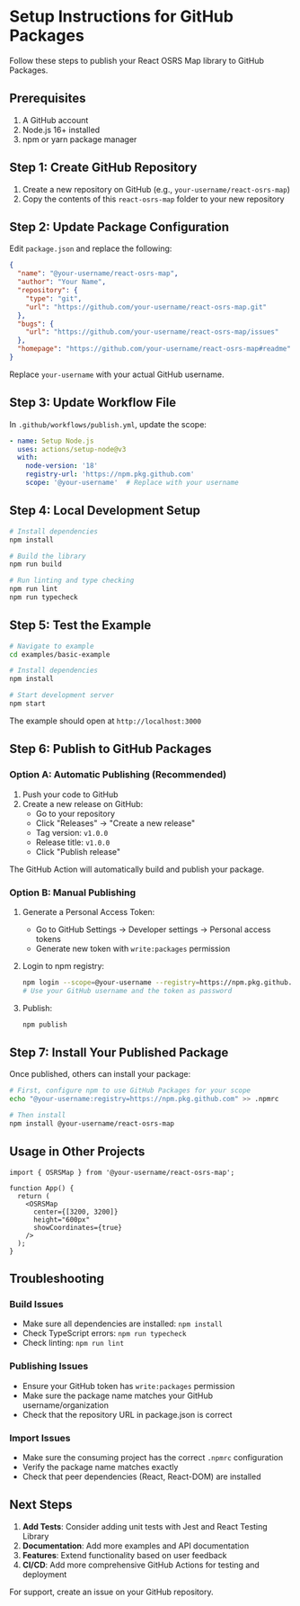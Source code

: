 # Setup Instructions for GitHub Packages

Follow these steps to publish your React OSRS Map library to GitHub Packages.

## Prerequisites

1. A GitHub account
2. Node.js 16+ installed
3. npm or yarn package manager

## Step 1: Create GitHub Repository

1. Create a new repository on GitHub (e.g., `your-username/react-osrs-map`)
2. Copy the contents of this `react-osrs-map` folder to your new repository

## Step 2: Update Package Configuration

Edit `package.json` and replace the following:

```json
{
  "name": "@your-username/react-osrs-map",
  "author": "Your Name",
  "repository": {
    "type": "git",
    "url": "https://github.com/your-username/react-osrs-map.git"
  },
  "bugs": {
    "url": "https://github.com/your-username/react-osrs-map/issues"
  },
  "homepage": "https://github.com/your-username/react-osrs-map#readme"
}
```

Replace `your-username` with your actual GitHub username.

## Step 3: Update Workflow File

In `.github/workflows/publish.yml`, update the scope:

```yaml
- name: Setup Node.js
  uses: actions/setup-node@v3
  with:
    node-version: '18'
    registry-url: 'https://npm.pkg.github.com'
    scope: '@your-username'  # Replace with your username
```

## Step 4: Local Development Setup

```bash
# Install dependencies
npm install

# Build the library
npm run build

# Run linting and type checking
npm run lint
npm run typecheck
```

## Step 5: Test the Example

```bash
# Navigate to example
cd examples/basic-example

# Install dependencies
npm install

# Start development server
npm start
```

The example should open at `http://localhost:3000`

## Step 6: Publish to GitHub Packages

### Option A: Automatic Publishing (Recommended)

1. Push your code to GitHub
2. Create a new release on GitHub:
   - Go to your repository
   - Click "Releases" → "Create a new release"
   - Tag version: `v1.0.0`
   - Release title: `v1.0.0`
   - Click "Publish release"

The GitHub Action will automatically build and publish your package.

### Option B: Manual Publishing

1. Generate a Personal Access Token:
   - Go to GitHub Settings → Developer settings → Personal access tokens
   - Generate new token with `write:packages` permission

2. Login to npm registry:
   ```bash
   npm login --scope=@your-username --registry=https://npm.pkg.github.com
   # Use your GitHub username and the token as password
   ```

3. Publish:
   ```bash
   npm publish
   ```

## Step 7: Install Your Published Package

Once published, others can install your package:

```bash
# First, configure npm to use GitHub Packages for your scope
echo "@your-username:registry=https://npm.pkg.github.com" >> .npmrc

# Then install
npm install @your-username/react-osrs-map
```

## Usage in Other Projects

```tsx
import { OSRSMap } from '@your-username/react-osrs-map';

function App() {
  return (
    <OSRSMap
      center={[3200, 3200]}
      height="600px"
      showCoordinates={true}
    />
  );
}
```

## Troubleshooting

### Build Issues

- Make sure all dependencies are installed: `npm install`
- Check TypeScript errors: `npm run typecheck`
- Check linting: `npm run lint`

### Publishing Issues

- Ensure your GitHub token has `write:packages` permission
- Make sure the package name matches your GitHub username/organization
- Check that the repository URL in package.json is correct

### Import Issues

- Make sure the consuming project has the correct `.npmrc` configuration
- Verify the package name matches exactly
- Check that peer dependencies (React, React-DOM) are installed

## Next Steps

1. **Add Tests**: Consider adding unit tests with Jest and React Testing Library
2. **Documentation**: Add more examples and API documentation
3. **Features**: Extend functionality based on user feedback
4. **CI/CD**: Add more comprehensive GitHub Actions for testing and deployment

For support, create an issue on your GitHub repository.